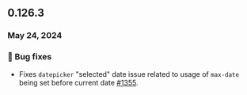 ## 0.126.3

### May 24, 2024


### 🐛 Bug fixes

- Fixes `datepicker` "selected" date issue related to usage of `max-date` being set before current date [#1355](https://github.com/formkit/formkit/issues/1355). 
